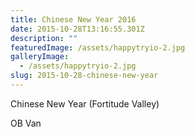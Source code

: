 ```yaml
---
title: Chinese New Year 2016
date: 2015-10-28T13:16:55.301Z
description: ""
featuredImage: /assets/happytryio-2.jpg
galleryImage:
  - /assets/happytryio-2.jpg
slug: 2015-10-28-chinese-new-year
---
```


Chinese New Year (Fortitude Valley)

OB Van
